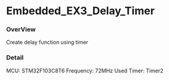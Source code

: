 # Embedded_EX3_Delay_Timer
### OverView
Create delay function using timer 
### Detail
MCU: STM32F103C8T6
Frequency: 72MHz
Used Timer: Timer2
